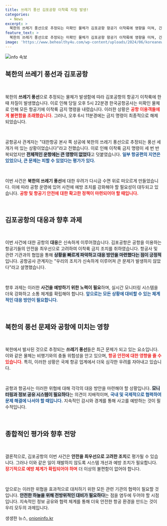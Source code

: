```yaml
---
title: 쓰레기 풍선 김포공항 이착륙 차질 발생!
categories:
  - News
excerpt: >
  북한의 쓰레기 풍선으로 추정되는 미확인 물체가 김포공항 항공기 이착륙에 영향을 미쳐, 긴급 이착륙 금지 명령이 내려졌습니다. 항공사 측은 큰 문제 없이 상황이 해결됐다고 전했습니다.
feature_text: >
  북한의 쓰레기 풍선으로 추정되는 미확인 물체가 김포공항 항공기 이착륙에 영향을 미쳐, 긴급 이착륙 금지 명령이 내려졌습니다. 항공사 측은 큰 문제 없이 상황이 해결됐다고 전했습니다.
image: 'https://www.behealthy4u.com/wp-content/uploads/2024/06/koreanews.jpg'
---
```


<p><img src="https://www.behealthy4u.com/wp-content/uploads/2024/06/koreanews.jpg" alt="info 속보" /></p>

<h2 data-ke-size="size26">북한의 쓰레기 풍선과 김포공항</h2>

<p data-ke-size="size16">&nbsp;</p> 

<p>북한의 <b>쓰레기 풍선</b>으로 추정되는 물체가 발생함에 따라 김포공항의 항공기 이착륙에 한때 차질이 발생했습니다. 이로 인해 당일 오후 5시 22분경 한국공항공사는 미확인 물체로 인해 모든 항공기에 이착륙 금지 명령을 내렸습니다. 이러한 상황은 <b><span style="color: #ee2323;">공항 이용객들에게 불편함을 초래했습니다.</span></b> 그러나, 오후 6시 11분경에는 금지 명령이 최종적으로 해제되었습니다. </p>

<p data-ke-size="size16">&nbsp;</p> 

<p>공항공사 관계자는 "대한항공 본사 쪽 상공에 북한의 쓰레기 풍선으로 추정되는 풍선 세 개가 떠 있는 상황이었습니다"라고 전했습니다. 이로 인해 이착륙 금지 명령이 세 번 반복되었지만 <b><span style="background-color: #21538527;">전체적인 운항에는 큰 영향이 없었다</span></b>고 덧붙였습니다. <b><span style="color: #1a5490;">일부 항공편의 지연은 있었으나, 큰 문제는 피할 수 있었다는 평가가 있다.</span></b> </p>

<p data-ke-size="size16">&nbsp;</p>

<p>이번 사건은 <b>북한의 쓰레기 풍선</b>에 대한 우려가 다시금 수면 위로 떠오르게 만들었습니다. 이에 따라 공항 운영에 있어 사전에 예방 조치를 강화해야 할 필요성이 대두되고 있습니다. <b><span style="color: #ee2323;">공항 및 항공기 안전에 대한 확고한 정책이 마련되어야 할 때입니다.</span></b> </p>

<p data-ke-size="size16">&nbsp;</p>

<h2 data-ke-size="size26">김포공항의 대응과 향후 과제</h2>

<p data-ke-size="size16">&nbsp;</p>

<p>이번 사건에 대한 공항의 <b>대응</b>은 신속하게 이루어졌습니다. 김포공항은 공항을 이용하는 항공기들의 안전을 최우선으로 고려하여 이착륙 금지 조치를 취하였습니다. 항공사 및 관련 기관과의 협업을 통해 <b><span style="background-color: #21538527;">상황을 빠르게 파악하고 대응 방안을 마련했다는 점이 긍정적</span></b>입니다. 공항공사 관계자는 "우리의 조치가 신속하게 이루어져 큰 문제가 발생하지 않았다"라고 설명했습니다. </p>

<p data-ke-size="size16">&nbsp;</p>

<p>향후 과제는 이러한 <b>사건을 예방하기 위한 노력이 필요</b>하며, 실시간 모니터링 시스템을 더욱 강화하고 소통 체계를 확립해야 합니다. <b><span style="color: #1a5490;">앞으로는 모든 상황에 대비할 수 있는 체계적인 대응 방안이 필요합니다.</span></b></p>

<p data-ke-size="size16">&nbsp;</p>

<h2 data-ke-size="size26">북한의 풍선 문제와 공항에 미치는 영향</h2>

<p data-ke-size="size16">&nbsp;</p>

<p>북한에서 발사된 것으로 추정되는 <b>쓰레기 풍선</b>들은 최근 문제가 되고 있는 요소입니다. 이와 같은 물체는 비행기와의 충돌 위험성을 안고 있으며, <b><span style="color: #ee2323;">항공 안전에 대한 영향을 줄 수 있습니다.</span></b> 특히, 이러한 상황은 국제 항공 업계에서 더욱 심각한 우려를 자아내고 있습니다. </p>

<p data-ke-size="size16">&nbsp;</p>

<p>공항과 항공사는 이러한 위협에 대해 각각의 대응 방안을 마련해야 할 상황입니다. <b><span style="background-color: #21538527;">모니터링과 정보 공유 시스템이 필요하다</span></b>는 의견이 지배적이며, <b><span style="color: #1a5490;">국내 및 국제적으로 협력하여 문제 해결에 나서야 할 때입니다.</span></b> 지속적인 감시와 경계를 통해 사고를 예방하는 것이 필수적입니다. </p>

<p data-ke-size="size16">&nbsp;</p>

<h2 data-ke-size="size26">종합적인 평가와 향후 전망</h2>

<p data-ke-size="size16">&nbsp;</p>

<p>결론적으로, 김포공항의 이번 사건은 <b>안전을 최우선으로 고려한 조치</b>로 평가될 수 있습니다. 그러나 이와 같은 일이 재발하지 않도록 시스템 개선과 예방 조치가 필요합니다. <b><span style="color: #ee2323;">장기적으로 예방 체계가 확립되어야 하며</span></b> 더 이상의 불편함이 없어야 합니다. </p>

<p data-ke-size="size16">&nbsp;</p>

<p>앞으로는 이러한 위협을 효과적으로 대처하기 위한 모든 관련 기관의 협력이 필요할 것입니다. <b><span style="background-color: #21538527;">안전한 하늘을 위해 전방위적인 대비가 필요하다</span></b>는 점을 염두에 두어야 할 시점입니다. 지속적인 정보 공유와 협력 체계를 통해 더욱 안전한 항공 환경을 만드는 것이 우리 모두의 과제입니다.</p>
생생한 뉴스, <a href="https://onioninfo.kr" rel="dofollow">onioninfo.kr</a>


